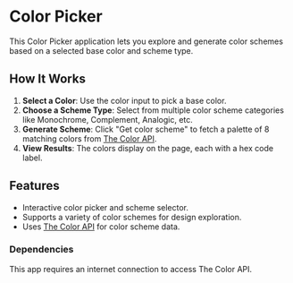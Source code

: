 # Color Picker

This Color Picker application lets you explore and generate color schemes based on a selected base color and scheme type.

## How It Works

1. **Select a Color**: Use the color input to pick a base color.
2. **Choose a Scheme Type**: Select from multiple color scheme categories like Monochrome, Complement, Analogic, etc.
3. **Generate Scheme**: Click "Get color scheme" to fetch a palette of 8 matching colors from [The Color API](https://www.thecolorapi.com).
4. **View Results**: The colors display on the page, each with a hex code label.

## Features

- Interactive color picker and scheme selector.
- Supports a variety of color schemes for design exploration.
- Uses [The Color API](https://www.thecolorapi.com) for color scheme data.

### Dependencies

This app requires an internet connection to access The Color API.
